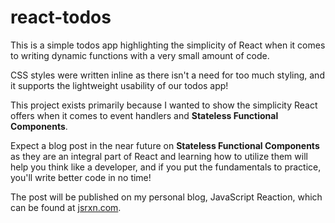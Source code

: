 # react-todos

This is a simple todos app highlighting the simplicity of React when it comes to writing dynamic functions with 
a very small amount of code.

CSS styles were written inline as there isn't a need for too much styling, and it supports the lightweight usability
of our todos app!

This project exists primarily because I wanted to show the simplicity React offers when it comes to event handlers
and <strong>Stateless Functional Components</strong>.

Expect a blog post in the near future on <strong>Stateless Functional Components</strong> as they are an integral part of React and learning how
to utilize them will help you think like a developer, and if you put the fundamentals to practice, you'll write better code
in no time!

The post will be published on my personal blog, JavaScript Reaction, which can be found at <a href="http://jsrxn.com">jsrxn.com</a>.
